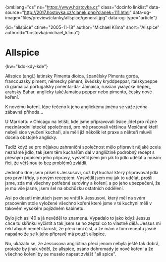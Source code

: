 
{xml:lang="cs" ns="https://www.hostovka.cz" class="docinfo linklist" data-source="http://2017.hostovka.cz/clanek.php?clanek=111.html" data-og-image="files/preview/clanky/allspice/general.jpg" data-og-type="article"}

{id="allspice" ctime="2005-11-18" author="Michael Klíma" short="Allspice" authorid="hostovka/michael_klima"}

# Allspice

{kw="kdo-kdy-kde"}

Allspice (angl.) latinsky Pimenta dioica, španělsky Pimenta gorda, francouzsky piment, německy piment, švédsky kryddpeppar, italskypeppe di giamaica portugalsky pimenta-da- Jamaica, russian умаусkи перец, arabsky Bahar, anglicky takéJamaica pepper nebo pimento, česky nové koření.

K novému koření, lépe řečeno k jeho anglickému jménu se váže jedna zábavná příhoda...

U Marriottu v Chicágu na letišti, kde jsme připravovali tisíce jídel pro různé mezinárodní letecké společnosti, pro mě pracovali většinou Mexičané kteří nebyli sice vyučení kuchaři, ale měli již několik let praxe a někteří mluvili docela obstojně anglicky.

Tudíž když se pro nějakou zahraniční společnost mělo připravit nějaké zcela neznámé jídlo, tak jsem těm kuchařům dal v angličtině podrobný recept s přesným popisem jeho přípravy, vysvětlil jsem jim jak to jídlo udělat a musím říci, že většinou to bez problémů zvládli.

Jednoho dne jsem přišel k Jessusovi, což byl kuchař který připravoval jídla pro první třídy, s novým receptem. Vysvětlil jsem mu jak to udělat, prošli jsme, zda má všechny potřebné suroviny a koření, a po jeho ubezpečení, že je mu vše jasné, jsem šel na obchůzku ostatních oddělení.

Asi po deseti minutách jsem se vrátil k Jessusovi, který měl na svém pracovním stole vyložené všechno koření které jsme v té kuchyni měli v takovém vysokém pojízdném kabinetu.

Bylo jich asi 40 a já nevěděl to znamená. Vypadalo to jako když Jessus chce tu skřínku vyčistit a tak jsem se ho zeptal co to vlastně dělá. Jessus mi řekl abych neměl starosti, že přeci umí číst, a že mám v tom receptu jasně napsáno že se k jeho přípravě má použít allspice.

Nu, ukázalo se, že Jessusova angličtina přeci jenom nebyla ještě tak dobrá, protože by jinak věděl, že allspice, psáno dohromady je nové koření a že všechno koření by se muselo napsat zvlášť "all spice".

